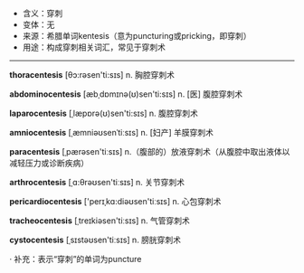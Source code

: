 - <span class="definition">含义：穿刺</span>
- <span class="definition">变体：无</span>
- <span class="definition">来源：希腊单词kentesis（意为puncturing或pricking，即穿刺）</span>
- <span class="definition">用途：构成穿刺相关词汇，常见于穿刺术</span>

---

<span class="vocabulary">**thoracentesis**</span> [θɔ:rəsen'ti:sɪs] n. 胸腔穿刺术

<span class="vocabulary">**abdominocentesis**</span> [æbˌdɒmɪnə(ʊ)sen'ti:sɪs] n. [医] 腹腔穿刺术

<span class="vocabulary">**laparocentesis**</span> [ˌlæpɒrә(ʊ)sen'ti:sɪs] n. 腹腔穿刺术

<span class="vocabulary">**amniocentesis**</span> [ˌæmniəʊsenˈtiːsɪs] n. [妇产] 羊膜穿刺术

<span class="vocabulary">**paracentesis**</span> [ˌpærəsen'tiːsɪs] n.（腹部的）放液穿刺术（从腹腔中取出液体以减轻压力或诊断疾病） 

<span class="vocabulary">**arthrocentesis**</span> [ˌɑ:θrəʊsen'tiːsɪs] n. 关节穿刺术

<span class="vocabulary">**pericardiocentesis**</span> ['perɪˌkɑ:diəʊsen'tiːsɪs] n. 心包穿刺术

<span class="vocabulary">**tracheocentesis**</span> [ˌtreɪkiəsen'tiːsɪs] n. 气管穿刺术

<span class="vocabulary">**cystocentesis**</span> [ˌsɪstəʊsen'tiːsɪs] n. 膀胱穿刺术

· 补充：表示“穿刺”的单词为puncture
